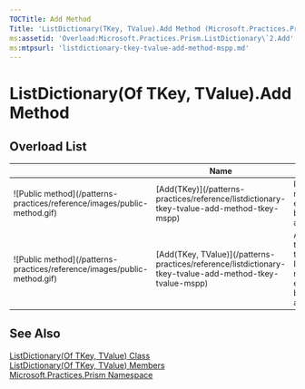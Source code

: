 ```yaml
---
TOCTitle: Add Method
Title: 'ListDictionary(TKey, TValue).Add Method (Microsoft.Practices.Prism)'
ms:assetid: 'Overload:Microsoft.Practices.Prism.ListDictionary\`2.Add'
ms:mtpsurl: 'listdictionary-tkey-tvalue-add-method-mspp.md'
---
```



# ListDictionary(Of TKey, TValue).Add Method 

## Overload List


<table>

<thead>
<tr class="header">
<th> </th>
<th>Name</th>
<th>Description</th>
</tr>
</thead>
<tbody>
<tr class="odd">
<td>![Public method](/patterns-practices/reference/images/public-method.gif)</td>
<td>[Add(TKey)](/patterns-practices/reference/listdictionary-tkey-tvalue-add-method-tkey-mspp)</td>
<td><div class="summary">
If a list does not already exist, it will be created automatically.
</div></td>
</tr>
<tr class="even">
<td>![Public method](/patterns-practices/reference/images/public-method.gif)</td>
<td>[Add(TKey, TValue)](/patterns-practices/reference/listdictionary-tkey-tvalue-add-method-tkey-tvalue-mspp)</td>
<td><div class="summary">
Adds a value to a list with the given key. If a list does not already exist, it will be created automatically.
</div></td>
</tr>
</tbody>
</table>

## See Also

[ListDictionary(Of TKey, TValue) Class](/patterns-practices/reference/listdictionary-tkey-tvalue-class-mspp)<br/>
[ListDictionary(Of TKey, TValue) Members](/patterns-practices/reference/listdictionary-tkey-tvalue-members-mspp)<br/>
[Microsoft.Practices.Prism Namespace](/patterns-practices/reference/mspp-namespace)<br/>

